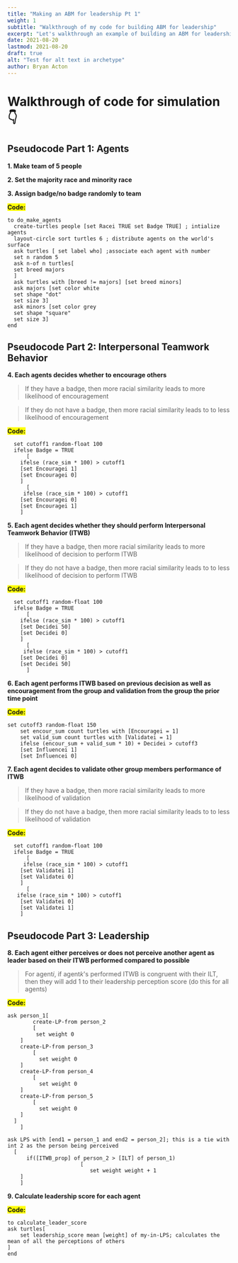```yaml
---
title: "Making an ABM for leadership Pt 1"
weight: 1
subtitle: "Walkthrough of my code for building ABM for leadership"
excerpt: "Let's walkthrough an example of building an ABM for leadership"
date: 2021-08-20
lastmod: 2021-08-20
draft: true
alt: "Test for alt text in archetype"
author: Bryan Acton
---
```

<script src="{{< blogdown/postref >}}index_files/clipboard/clipboard.min.js"></script>
<link href="{{< blogdown/postref >}}index_files/xaringanExtra-clipboard/xaringanExtra-clipboard.css" rel="stylesheet" />
<script src="{{< blogdown/postref >}}index_files/xaringanExtra-clipboard/xaringanExtra-clipboard.js"></script>
<script>window.xaringanExtraClipboard(null, {"button":"<i class=\"fa fa-clipboard\"><\/i> Copy Code","success":"<i class=\"fa fa-check\" style=\"color: #90BE6D\"><\/i> Copied!","error":"Press Ctrl+C to Copy"})</script>
<link href="{{< blogdown/postref >}}index_files/font-awesome/css/all.css" rel="stylesheet" />
<link href="{{< blogdown/postref >}}index_files/font-awesome/css/v4-shims.css" rel="stylesheet" />



# Walkthrough of code for simulation 👇

## Pseudocode Part 1: Agents 


**1. Make team of 5 people**

**2. Set the majority race and minority race**

**3. Assign badge/no badge randomly to team**

<span style="background-color: #FFFF00">**Code:**</span>
```{eval=FALSE}
to do_make_agents
  create-turtles people [set Racei TRUE set Badge TRUE] ; intialize agents
  layout-circle sort turtles 6 ; distribute agents on the world's surface
  ask turtles [ set label who] ;associate each agent with number
  set n random 5
  ask n-of n turtles[
  set breed majors
  ]
  ask turtles with [breed != majors] [set breed minors]
  ask majors [set color white
  set shape "dot"
  set size 3]
  ask minors [set color grey
  set shape "square"
  set size 3]
end

```

## Pseudocode Part 2: Interpersonal Teamwork Behavior 
**4. Each agents decides whether to encourage others** 
> If they have a badge, then more racial similarity leads to more likelihood of encouragement 

> If they do not have a badge, then more racial similarity leads to to less likelihood of encouragement 


<span style="background-color: #FFFF00">**Code:**</span>
```{eval=FALSE}
  set cutoff1 random-float 100
  ifelse Badge = TRUE
      [
    ifelse (race_sim * 100) > cutoff1
    [set Encouragei 1]
    [set Encouragei 0]
    ]
      [
     ifelse (race_sim * 100) > cutoff1
    [set Encouragei 0]
    [set Encouragei 1]
    ]

```

**5. Each agent decides whether they should perform Interpersonal Teamwork Behavior (ITWB)**

> If they have a badge, then more racial similarity leads to more likelihood of decision to perform ITWB

> If they do not have a badge, then more racial similarity leads to to less likelihood of decision to perform ITWB

<span style="background-color: #FFFF00">**Code:**</span>
```{eval=FALSE}
  set cutoff1 random-float 100
  ifelse Badge = TRUE
      [
    ifelse (race_sim * 100) > cutoff1
    [set Decidei 50]
    [set Decidei 0]
    ]
      [
     ifelse (race_sim * 100) > cutoff1
    [set Decidei 0]
    [set Decidei 50]
      ]
```

**6. Each agent performs ITWB based on previous decision as well as encouragement from the group and validation from the group the prior time point**

<span style="background-color: #FFFF00">**Code:**</span>
```{eval=FALSE}
set cutoff3 random-float 150
    set encour_sum count turtles with [Encouragei = 1]
    set valid_sum count turtles with [Validatei = 1]
    ifelse (encour_sum + valid_sum * 10) + Decidei > cutoff3
    [set Influencei 1]
    [set Influencei 0]
```

**7. Each agent decides to validate other group members performance of ITWB**

> If they have a badge, then more racial similarity leads to more likelihood of validation

> If they do not have a badge, then more racial similarity leads to to less likelihood of validation

<span style="background-color: #FFFF00">**Code:**</span>
```{eval=FALSE}
  set cutoff1 random-float 100
  ifelse Badge = TRUE
      [
     ifelse (race_sim * 100) > cutoff1
    [set Validatei 1]
    [set Validatei 0]
    ]
      [
   ifelse (race_sim * 100) > cutoff1
    [set Validatei 0]
    [set Validatei 1]
    ]
```

## Pseudocode Part 3: Leadership

**8. Each agent either perceives or does not perceive another agent as leader based on their ITWB performed compared to possible**

 > For agent*i*, if agent*k*'s performed ITWB is congruent with their ILT, then they will add 1 to their leadership perception score (do this for all agents)
 
<span style="background-color: #FFFF00">**Code:**</span>
```{eval=FALSE}
ask person_1[
        create-LP-from person_2
        [
         set weight 0
    ]
    create-LP-from person_3
        [
          set weight 0
    ]
    create-LP-from person_4
        [
          set weight 0
    ]
    create-LP-from person_5
        [
          set weight 0
    ]
  ]
    ]
    
ask LPS with [end1 = person_1 and end2 = person_2]; this is a tie with int 2 as the person being perceived
  [
      if([ITWB_prop] of person_2 > [ILT] of person_1)
                       [
                          set weight weight + 1
    ]
    ]
```

**9. Calculate leadership score for each agent**

<span style="background-color: #FFFF00">**Code:**</span>
```{eval=FALSE}
to calculate_leader_score
ask turtles[
    set leadership_score mean [weight] of my-in-LPS; calculates the mean of all the perceptions of others
]
end

```
